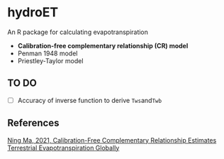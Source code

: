 # hydroET
An R package for calculating evapotranspiration

- **Calibration-free complementary relationship (CR) model**
- Penman 1948 model
- Priestley-Taylor model

## TO DO

- [ ] Accuracy of inverse function to derive `Tws`and`Twb`

## References

[Ning Ma, 2021, Calibration-Free Complementary Relationship Estimates Terrestrial Evapotranspiration Globally](https://agupubs.onlinelibrary.wiley.com/doi/full/10.1029/2021WR029691)
